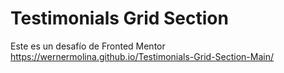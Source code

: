 # Testimonials Grid Section
Este es un desafío de Fronted Mentor
https://wernermolina.github.io/Testimonials-Grid-Section-Main/

